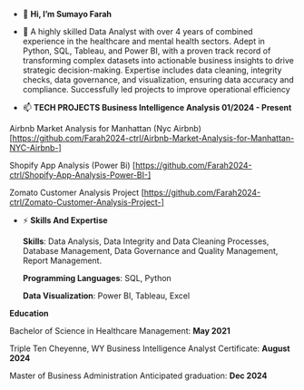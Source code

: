 - 👋 **Hi, I’m Sumayo Farah**
- 👀 A highly skilled Data Analyst with over 4 years of combined experience in the healthcare and mental health sectors. Adept in Python, SQL, Tableau, and Power BI, with a proven track record of transforming complex datasets into actionable business insights to drive strategic decision-making. Expertise includes data cleaning, integrity checks, data governance, and visualization, ensuring data accuracy and compliance. Successfully led projects to improve operational efficiency

- 📫 **TECH PROJECTS Business Intelligence Analysis 01/2024 - Present**

Airbnb Market Analysis for Manhattan (Nyc Airbnb) [https://github.com/Farah2024-ctrl/Airbnb-Market-Analysis-for-Manhattan-NYC-Airbnb-]

Shopify App Analysis (Power Bi) [https://github.com/Farah2024-ctrl/Shopify-App-Analysis-Power-BI-]

Zomato Customer Analysis Project [https://github.com/Farah2024-ctrl/Zomato-Customer-Analysis-Project-]

- ⚡ **Skills And Expertise**
  
  **Skills**: Data Analysis, Data Integrity and Data Cleaning Processes, Database Management, Data Governance and Quality Management, Report Management.

  **Programming Languages**: SQL, Python

  **Data Visualization**: Power BI, Tableau, Excel
  
**Education**

Bachelor of Science in Healthcare Management: **May 2021**

Triple Ten Cheyenne, WY Business Intelligence Analyst Certificate: **August 2024**

Master of Business Administration Anticipated graduation: **Dec 2024**
